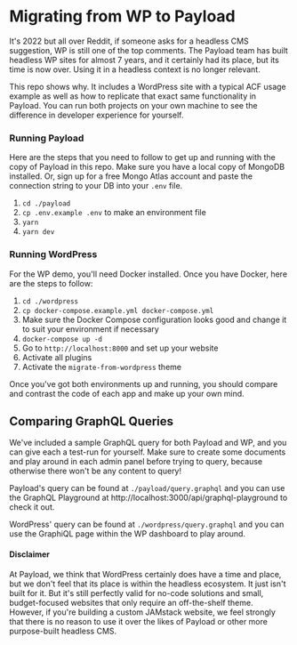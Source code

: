 # Migrating from WP to Payload

It's 2022 but all over Reddit, if someone asks for a headless CMS suggestion, WP is still one of the top comments. The Payload team has built headless WP sites for almost 7 years, and it certainly had its place, but its time is now over. Using it in a headless context is no longer relevant.

This repo shows why. It includes a WordPress site with a typical ACF usage example as well as how to replicate that exact same functionality in Payload. You can run both projects on your own machine to see the difference in developer experience for yourself.

### Running Payload

Here are the steps that you need to follow to get up and running with the copy of Payload in this repo. Make sure you have a local copy of MongoDB installed. Or, sign up for a free Mongo Atlas account and paste the connection string to your DB into your `.env` file.

1. `cd ./payload`
1. `cp .env.example .env` to make an environment file
1. `yarn`
1. `yarn dev`

### Running WordPress

For the WP demo, you'll need Docker installed. Once you have Docker, here are the steps to follow:

1. `cd ./wordpress`
1. `cp docker-compose.example.yml docker-compose.yml`
1. Make sure the Docker Compose configuration looks good and change it to suit your environment if necessary
1. `docker-compose up -d`
1. Go to `http://localhost:8000` and set up your website
1. Activate all plugins
1. Activate the `migrate-from-wordpress` theme

Once you've got both environments up and running, you should compare and contrast the code of each app and make up your own mind.

## Comparing GraphQL Queries

We've included a sample GraphQL query for both Payload and WP, and you can give each a test-run for yourself. Make sure to create some documents and play around in each admin panel before trying to query, because otherwise there won't be any content to query!

Payload's query can be found at `./payload/query.graphql` and you can use the GraphQL Playground at http://localhost:3000/api/graphql-playground to check it out.

WordPress' query can be found at `./wordpress/query.graphql` and you can use the GraphiQL page within the WP dashboard to play around.

#### Disclaimer

At Payload, we think that WordPress certainly does have a time and place, but we don't feel that its place is within the headless ecosystem. It just isn't built for it. But it's still perfectly valid for no-code solutions and small, budget-focused websites that only require an off-the-shelf theme. However, if you're building a custom JAMstack website, we feel strongly that there is no reason to use it over the likes of Payload or other more purpose-built headless CMS.



